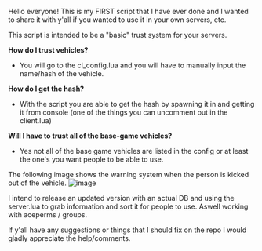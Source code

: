 Hello everyone! This is my FIRST script that I have ever done and I wanted to share it with y'all if you wanted to use it in your own servers, etc.

This script is intended to be a "basic" trust system for your servers.

**How do I trust vehicles?**
- You will go to the cl_config.lua and you will have to manually input the name/hash of the vehicle.

**How do I get the hash?**
- With the script you are able to get the hash by spawning it in and getting it from console (one of the things you can uncomment out in the client.lua)

**Will I have to trust all of the base-game vehicles?**
- Yes not all of the base game vehicles are listed in the config or at least the one's you want people to be able to use.

The following image shows the warning system when the person is kicked out of the vehicle.
![image](https://github.com/user-attachments/assets/c97d6922-8685-4345-94f7-dc0405889574)

I intend to release an updated version with an actual DB and using the server.lua to grab information and sort it for people to use. Aswell working with aceperms / groups.

If y'all have any suggestions or things that I should fix on the repo I would gladly appreciate the help/comments.
